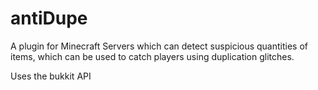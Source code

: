 # antiDupe
A plugin for Minecraft Servers which can detect suspicious quantities of items, which can be used to catch players using duplication glitches.

Uses the bukkit API

